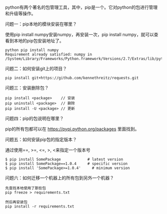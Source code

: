 python有两个著名的包管理工具，其中，pip是一个。它对python的包进行管理和升级等操作。

问题一：pip本地的模块安装在哪里？

使用pip install numpy安装numpy，再安装一次，pip install numpy，就可以查看到本地的pip包安装地址了。

```
python pip install numpy
Requirement already satisfied: numpy in /System/Library/Frameworks/Python.framework/Versions/2.7/Extras/lib/python
```

问题二：如何安装git上的项目？

```
pip install git+https://github.com/kennethreitz/requests.git
```

问题三：安装删除包？

```
pip install <package>    // 安装
pip uninstall <package>  // 删除
pip install -U <package> // 更新
```

问题四：pip的包说明在哪里？

pip的所有包都可以在 https://pypi.python.org/packages 里面找到。


问题五：如何安装pip包的指定版本？

通过使用==, >=, <=, >, <来指定一个版本号
```
$ pip install SomePackage            # latest version
$ pip install SomePackage==1.0.4     # specific version
$ pip install 'SomePackage>=1.0.4'     # minimum version

```


问题六：如何迁移一个机器上的所有包到另外一个机器？

```
先查找本地使用了那些包
pip freeze > requirements.txt

然后再安装包
pip install -r requirements.txt
```
